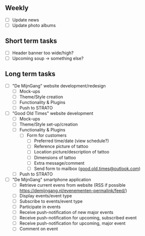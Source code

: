 ## Weekly
- [ ] Update news
- [ ] Update photo albums
## Short term tasks
- [ ] Header banner too wide/high?
- [ ] Upcoming soup -> something else?
## Long term tasks
- [ ] "De MijnGang" website development/redesign
	- [ ] Mock-ups
	- [ ] Theme/Style creation
	- [ ] Functionality & Plugins
	- [ ] Push to STRATO
- [ ] "Good Old Times" website development
	- [ ] Mock-ups
	- [ ] Theme/Style set-up/creation
	- [ ] Functionality & Plugins
		- [ ] Form for customers
			- [ ] Preferred time/date (view schedule?)
			- [ ] Reference picture of tattoo
			- [ ] Location picture/description of tattoo
			- [ ] Dimensions of tattoo
			- [ ] Extra message/comment
			- [ ] Send form to mailbox (good.old.times@outlook.com)
	- [ ] Push to STRATO
- [ ] "De MijnGang" smartphone application
	- [ ] Retrieve current evens from website (RSS if possible https://demijngang.nl/evenementen-permalink/feed/)
	- [ ] Display events/event type
	- [ ] Subscribe to events/event type
	- [ ] Participate in events
	- [ ] Receive push-notification of new major events
	- [ ] Receive push-notification for upcoming, subscribed event
	- [ ] Receive push-notification for upcoming, major event
	- [ ] Comment on event